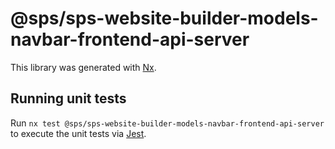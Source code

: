 # @sps/sps-website-builder-models-navbar-frontend-api-server

This library was generated with [Nx](https://nx.dev).

## Running unit tests

Run `nx test @sps/sps-website-builder-models-navbar-frontend-api-server` to execute the unit tests via [Jest](https://jestjs.io).
